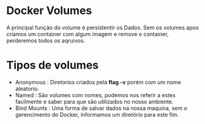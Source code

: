 # Docker Volumes
A principal função do volume é persistentir os Dados. Sem os volumes apos criamos um container com algum imagem e remove o container, perderemos todos os aqruivos.

  # Tipos de volumes
   - Anonymous : Diretorios criados pela **flag -v** porém com um nome aleatorio.
   - Named : São volumes com nomes, podemos nos referir a estes facilmente e saber para que são utilizados no nosso ambiente.
   - Bind Mounts : Uma forma de salvar dados na nossa maquina, sem o gerencimento do Docker, informamos um diretório para este fim.
